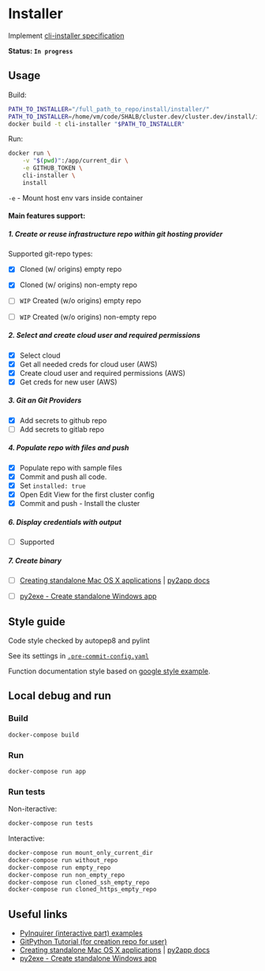 # Installer

Implement [cli-installer specification](../../docs/design/cli-installer-design.md)

**Status: `In progress`**

## Usage

Build:

```bash
PATH_TO_INSTALLER="/full_path_to_repo/install/installer/"
PATH_TO_INSTALLER=/home/vm/code/SHALB/cluster.dev/cluster.dev/install/installer
docker build -t cli-installer "$PATH_TO_INSTALLER"
```

Run:

```bash
docker run \
    -v "$(pwd)":/app/current_dir \
    -e GITHUB_TOKEN \
    cli-installer \
    install
```

`-e` - Mount host env vars inside container


#### Main features support:

##### 1. Create or reuse infrastructure repo within git hosting provider

Supported git-repo types:

- [x] Cloned (w/ origins) empty repo
- [x] Cloned (w/ origins) non-empty repo
- [ ] `WIP` Created (w/o origins) empty repo
- [ ] `WIP` Created (w/o origins) non-empty repo


##### 2. Select and create cloud user and required permissions

- [x] Select cloud
- [x] Get all needed creds for cloud user (AWS)
- [x] Create cloud user and required permissions (AWS)
- [x] Get creds for new user (AWS)

##### 3. Git an Git Providers

- [x] Add secrets to github repo
- [ ] Add secrets to gitlab repo

##### 4. Populate repo with files and push

- [x] Populate repo with sample files
- [x] Commit and push all code.
- [x] Set `installed: true`
- [x] Open Edit View for the first cluster config
- [x] Commit and push - Install the cluster

##### 6. Display credentials with output

- [ ] Supported

##### 7. Create binary

- [ ] [Creating standalone Mac OS X applications](https://www.metachris.com/2015/11/create-standalone-mac-os-x-applications-with-python-and-py2app/) | [py2app docs](https://py2app.readthedocs.io/en/latest/)
- [ ] [py2exe - Create standalone Windows app](https://www.py2exe.org/)



## Style guide

Code style checked by autopep8 and pylint

See its settings in [`.pre-commit-config.yaml`](https://github.com/shalb/cluster.dev/blob/master/.pre-commit-config.yaml)

Function documentation style based on [google style example](https://sphinxcontrib-napoleon.readthedocs.io/en/latest/example_google.html).

## Local debug and run

### Build

```bash
docker-compose build
```

### Run

```bash
docker-compose run app
```

### Run tests

Non-iteractive:

```bash
docker-compose run tests
```

Interactive:

```bash
docker-compose run mount_only_current_dir
docker-compose run without_repo
docker-compose run empty_repo
docker-compose run non_empty_repo
docker-compose run cloned_ssh_empty_repo
docker-compose run cloned_https_empty_repo
```


## Useful links

* [PyInquirer (interactive part) examples](https://github.com/CITGuru/PyInquirer#examples)
* [GitPython Tutorial (for creation repo for user)](https://gitpython.readthedocs.io/en/stable/tutorial.html)
* [Creating standalone Mac OS X applications](https://www.metachris.com/2015/11/create-standalone-mac-os-x-applications-with-python-and-py2app/) | [py2app docs](https://py2app.readthedocs.io/en/latest/)
* [py2exe - Create standalone Windows app](https://www.py2exe.org/)
